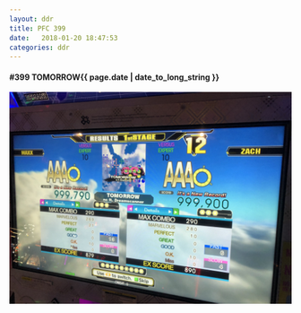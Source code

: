 ```yaml
---
layout: ddr
title: PFC 399
date:   2018-01-20 18:47:53
categories: ddr
---
```


#### **#399** TOMORROW<span class="pull-right">{{ page.date | date_to_long_string }}</span>
![](/images/pfc/399_TOMORROW.jpg)
